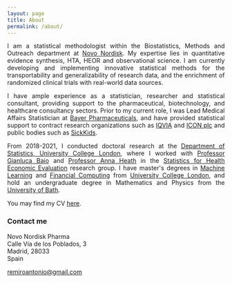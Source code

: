 ```yaml
---
layout: page
title: About
permalink: /about/
---
```


<p align="justify">I am a statistical methodologist within the Biostatistics, Methods and Outreach department at <a href="https://novonordisk.com/">Novo Nordisk</a>. My expertise lies in quantitative evidence synthesis, HTA, HEOR and observational science. I am currently developing and implementing innovative statistical methods for the transportability and generalizability of research data, and the enrichment of randomized clinical trials with real-world data sources.</p>  

<p align="justify">I have ample experience as a statistician, researcher and statistical consultant, providing support to the pharmaceutical, biotechnology, and healthcare consultancy sectors. Prior to my current role, I was Lead Medical Affairs Statistician at <a href="https://pharma.bayer.com/">Bayer Pharmaceuticals</a>, and have provided statistical support to contract research organizations such as <a href="https://www.iqvia.com/">IQVIA</a> and <a href="https://www.iconplc.com/">ICON plc</a> and public bodies such as <a href="https://www.sickkids.ca/">SickKids</a>.</p> 

<p align="justify">From 2018-2021, I conducted doctoral research at the <a href="https://www.ucl.ac.uk/statistics/">Department of Statistics, University College London</a>, where I worked with <a href="http://www.statistica.it/gianluca/">Professor Gianluca Baio</a> and <a href="https://sites.google.com/site/annaheathstats/">Professor Anna Heath</a> in the <a href="https://egon.stats.ucl.ac.uk/research/statistics-health-economics/">Statistics for Health Economic Evaluation</a> research group. I have master's degrees in <a href="http://www.cs.ucl.ac.uk/prospective_students/msc_machine_learning/">Machine Learning</a> and <a href="https://www.ucl.ac.uk/prospective-students/graduate/research-degrees/financial-computing-mres-mphil-phd">Financial Computing</a> from <a href="http://www.ucl.ac.uk">University College London</a>, and hold an undergraduate degree in Mathematics and Physics from the <a href="https://www.bath.ac.uk/">University of Bath</a>.</p>

You may find my CV [here](http://remiroazocar.com/remiroazocar_CV_2024.pdf).

### Contact me

Novo Nordisk Pharma<br/>
Calle Vía de los Poblados, 3<br/>
Madrid, 28033<br/>
Spain<br/>

[remiroantonio@gmail.com](mailto:remiroantonio@gmail.com)<br/>
